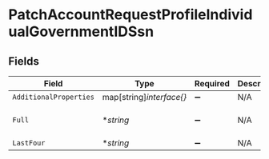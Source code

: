 # PatchAccountRequestProfileIndividualGovernmentIDSsn


## Fields

| Field                    | Type                     | Required                 | Description              | Example                  |
| ------------------------ | ------------------------ | ------------------------ | ------------------------ | ------------------------ |
| `AdditionalProperties`   | map[string]*interface{}* | :heavy_minus_sign:       | N/A                      |                          |
| `Full`                   | **string*                | :heavy_minus_sign:       | N/A                      | 123-45-6789              |
| `LastFour`               | **string*                | :heavy_minus_sign:       | N/A                      | 6789                     |
